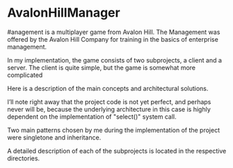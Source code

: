 # AvalonHillManager
#anagement is a multiplayer game from Avalon Hill. The Management was offered by 
the Avalon Hill Company for training in the basics of enterprise management.

In my implementation, the game consists of two subprojects, a client and a server.
The client is quite simple, but the game is somewhat more complicated

Here is a description of the main concepts and architectural solutions.

I’ll note right away that the project code is not yet perfect, and perhaps never 
will be, because the underlying architecture in this case is highly dependent 
on the implementation of "select()" system call.

Two main patterns chosen by me during the implementation of the project were 
singletone and inheritance.

A detailed description of each of the subprojects is located in the respective directories.
